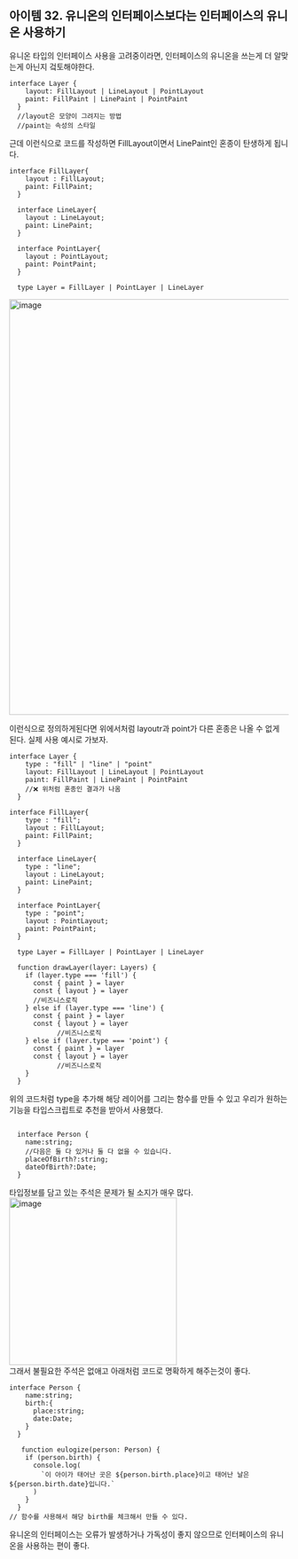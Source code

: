## 아이템 32. 유니온의 인터페이스보다는 인터페이스의 유니온 사용하기

유니온 타입의 인터페이스 사용을 고려중이라면, 인터페이스의 유니온을 쓰는게 더 알맞는게 아닌지 겈토해야한다.

```tsx
interface Layer {
    layout: FillLayout | LineLayout | PointLayout
    paint: FillPaint | LinePaint | PointPaint
  }
  //layout은 모양이 그려지는 방법
  //paint는 속성의 스타일
```
근데 이런식으로 코드를 작성하면 FillLayout이면서 LinePaint인 혼종이 탄생하게 됩니다.

```tsx
interface FillLayer{
    layout : FillLayout;
    paint: FillPaint;
  }

  interface LineLayer{
    layout : LineLayout;
    paint: LinePaint;
  }

  interface PointLayer{
    layout : PointLayout;
    paint: PointPaint;
  }

  type Layer = FillLayer | PointLayer | LineLayer
```
<img width="750" alt="image" src="https://github.com/FrontendStudySeoul/TypeScript/assets/103626175/c219a5c4-43d2-40d9-8531-dac2d84207ea">

이런식으로 정의하게된다면 위에서처럼 layoutr과 point가 다른 혼종은 나올 수 없게 된다. 실제 사용 예시로 가보자.

```tsx
interface Layer {
    type : "fill" | "line" | "point"
    layout: FillLayout | LineLayout | PointLayout
    paint: FillPaint | LinePaint | PointPaint
    //❌ 위처럼 혼종인 결과가 나옴
  }
```
```tsx
interface FillLayer{
    type : "fill";
    layout : FillLayout;
    paint: FillPaint;
  }

  interface LineLayer{
    type : "line";
    layout : LineLayout;
    paint: LinePaint;
  }

  interface PointLayer{
    type : "point";
    layout : PointLayout;
    paint: PointPaint;
  }

  type Layer = FillLayer | PointLayer | LineLayer
  
  function drawLayer(layer: Layers) {
    if (layer.type === 'fill') {
      const { paint } = layer
      const { layout } = layer
      //비즈니스로직
    } else if (layer.type === 'line') {
      const { paint } = layer
      const { layout } = layer
            //비즈니스로직
    } else if (layer.type === 'point') {
      const { paint } = layer
      const { layout } = layer
            //비즈니스로직
    }
  }
```
위의 코드처럼 type을 추가해 해당 레이어를 그리는 함수를 만들 수 있고 우리가 원하는 기능을 타입스크립트로 추천을 받아서 사용했다.

```tsx

  interface Person {
    name:string;
    //다음은 둘 다 있거나 둘 다 없을 수 있습니다.
    placeOfBirth?:string;
    dateOfBirth?:Date;
  }
```
타입정보를 담고 있는 주석은 문제가 될 소지가 매우 많다.<br>
<img width="302" alt="image" src="https://github.com/FrontendStudySeoul/TypeScript/assets/103626175/94a87703-96e0-444b-b5d0-8197702f43b1">
<br>
그래서 불필요한 주석은 없애고 아래처럼 코드로 명확하게 해주는것이 좋다.
```tsx
interface Person {
    name:string;
    birth:{
      place:string;
      date:Date;
    }
  }
  
   function eulogize(person: Person) {
    if (person.birth) {
      console.log(
        `이 아이가 태어난 곳은 ${person.birth.place}이고 태어난 날은 ${person.birth.date}입니다.`
      )
    }
  }
// 함수를 사용해서 해당 birth를 체크해서 만들 수 있다.
```

유니온의 인터페이스는 오류가 발생하거나 가독성이 좋지 않으므로 인터페이스의 유니온을 사용하는 편이 좋다.
